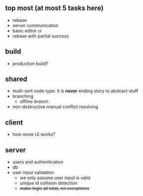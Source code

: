 
## top most (at most 5 tasks here)

* rebase
* server communication
* basic editor ui
* rebase with partial success

## build
* production build?


## shared
* multi-sort node type: it is **never** ending story to abstract stuff
* branching
    * offline branch
* non-destructive manual conflict resolving

## client

* how move UI works?

## server

* users and authentication
* db
* user input validation
    * we only assume user input is valid
    * unique id collision detection
    * ~~make logic all total, no exceptions~~

